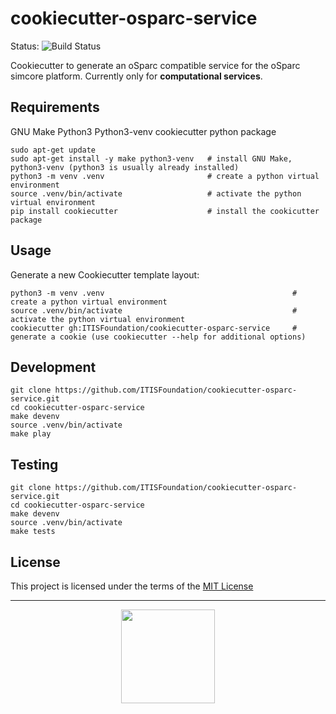 # cookiecutter-osparc-service

Status: ![Build Status](https://github.com/ITISFoundation/cookiecutter-osparc-service/workflows/Github-CI%20Push/PR/badge.svg)


Cookiecutter to generate an oSparc compatible service for the oSparc simcore platform. Currently only for **computational services**.


## Requirements


GNU Make
Python3
Python3-venv
cookiecutter python package
```console
sudo apt-get update
sudo apt-get install -y make python3-venv   # install GNU Make, python3-venv (python3 is usually already installed)
python3 -m venv .venv                       # create a python virtual environment
source .venv/bin/activate                   # activate the python virtual environment
pip install cookiecutter                    # install the cookicutter package
```

## Usage

Generate a new Cookiecutter template layout:
```console
python3 -m venv .venv                                          # create a python virtual environment
source .venv/bin/activate                                      # activate the python virtual environment
cookiecutter gh:ITISFoundation/cookiecutter-osparc-service     # generate a cookie (use cookiecutter --help for additional options)
```




## Development

```console
git clone https://github.com/ITISFoundation/cookiecutter-osparc-service.git
cd cookiecutter-osparc-service
make devenv
source .venv/bin/activate
make play
```

## Testing

```console
git clone https://github.com/ITISFoundation/cookiecutter-osparc-service.git
cd cookiecutter-osparc-service
make devenv
source .venv/bin/activate
make tests
```




## License

This project is licensed under the terms of the [MIT License](/LICENSE)


---

<p align="center">
<img src="https://forthebadge.com/images/badges/built-with-love.svg" width="150">
</p>
